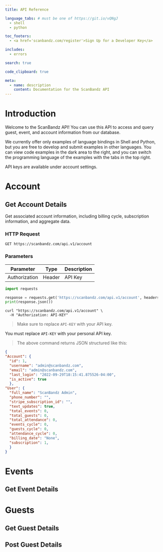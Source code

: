 ```yaml
---
title: API Reference

language_tabs: # must be one of https://git.io/vQNgJ
  - shell
  - python

toc_footers:
  - <a href='scanbandz.com/register'>Sign Up for a Developer Key</a>

includes:
  - errors

search: true

code_clipboard: true

meta:
  - name: description
    content: Documentation for the ScanBandz API
---
```


# Introduction

Welcome to the ScanBandz API! You can use this API to access and query guest, event, and account information from our database.

We currently offer only examples of language bindings in Shell and Python, but you are free to develop and submit examples in other languages. You can view code examples in the dark area to the right, and you can switch the programming language of the examples with the tabs in the top right.

API keys are available under account settings.



# Account

## Get Account Details

Get associated account information, including billing cycle, subscription information, and aggregate data.

### HTTP Request

`GET https://scanbandz.com/api.v1/account`

### Parameters

Parameter | Type | Description
--------- | ----------- | -----------
Authorization | Header | API Key



```python
import requests

response = requests.get('https://scanbandz.com/api.v1/account', headers={'Authorization': 'API-KEY'})
print(response.json())

```

```shell
curl "https://scanbandz.com/api.v1/account" \
  -H "Authorization: API-KEY"
```

> Make sure to replace `API-KEY` with your API key.

<aside class="notice">
You must replace <code>API-KEY</code> with your personal API key.
</aside>

> The above command returns JSON structured like this:

```json
{
"Account": {
  "id": 1,
  "username": "admin@scanbandz.com",
  "email": "admin@scanbandz.com",
  "last_login": "2022-09-29T18:15:41.875526-04:00",
  "is_active": true
  },
"User": {
  "full_name": "ScanBandz Admin",
  "phone_number": "",
  "stripe_subscription_id": "",
  "text_updates": true,
  "total_events": 0,
  "total_guests": 0,
  "total_attendance": 0,
  "events_cycle": 0,
  "guests_cycle": 0,
  "attendance_cycle": 0,
  "billing_date": "None",
  "subscription": 1,
  }
}
```

# Events

## Get Event Details

# Guests
## Get Guest Details
## Post Guest Details